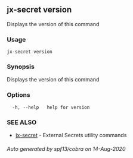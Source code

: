 ## jx-secret version

Displays the version of this command

### Usage

```
jx-secret version
```

### Synopsis

Displays the version of this command

### Options

```
  -h, --help   help for version
```

### SEE ALSO

* [jx-secret](jx-secret.md)	 - External Secrets utility commands

###### Auto generated by spf13/cobra on 14-Aug-2020
